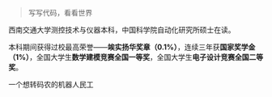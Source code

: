 > 写写代码，看看世界  

西南交通大学测控技术与仪器本科，中国科学院自动化研究所硕士在读。

本科期间获得过校最高荣誉——**竢实扬华奖章（0.1%）**，连续三年获**国家奖学金（1%）**，全国大学生**数学建模竞赛全国一等奖**，全国大学生**电子设计竞赛全国二等奖**。

一个想转码农的机器人民工